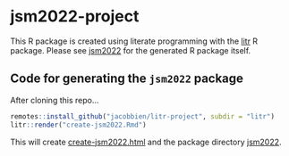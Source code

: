 # jsm2022-project

This R package is created using literate programming with the  [litr](https://github.com/jacobbien/litr-project/tree/main/litr) R package.  Please see [jsm2022](jsm2022) for the generated R package itself.

## Code for generating the `jsm2022` package

After cloning this repo...

```r
remotes::install_github("jacobbien/litr-project", subdir = "litr")
litr::render("create-jsm2022.Rmd")
```

This will create [create-jsm2022.html](https://htmlpreview.github.io/?https://github.com/jacobbien/jsm2022-project/blob/main/create-jsm2022.html) and the package directory [jsm2022](jsm2022).